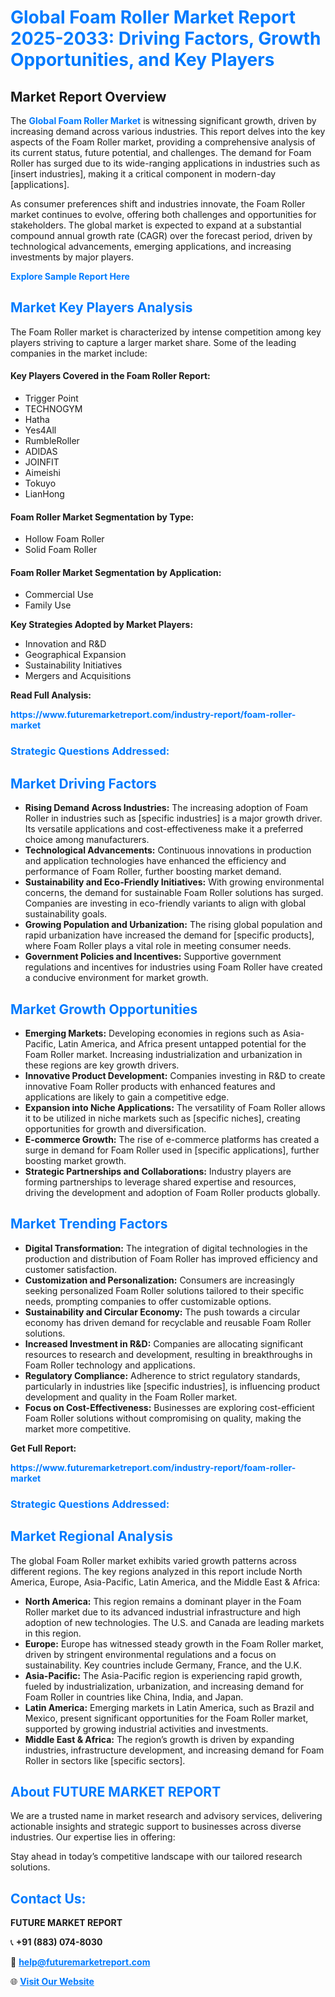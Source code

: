 <h1 style="color: #007BFF;">Global Foam Roller Market Report 2025-2033: Driving Factors, Growth Opportunities, and Key Players</h1>

<section id="overview">
<h2>Market Report Overview</h2>
<p>The <a href="https://www.futuremarketreport.com/industry-report/foam-roller-market" style="color: #007BFF; text-decoration: none;"><strong>Global Foam Roller Market</strong></a> is witnessing significant growth, driven by increasing demand across various industries. This report delves into the key aspects of the Foam Roller market, providing a comprehensive analysis of its current status, future potential, and challenges. The demand for Foam Roller has surged due to its wide-ranging applications in industries such as [insert industries], making it a critical component in modern-day [applications].</p>
<p>As consumer preferences shift and industries innovate, the Foam Roller market continues to evolve, offering both challenges and opportunities for stakeholders. The global market is expected to expand at a substantial compound annual growth rate (CAGR) over the forecast period, driven by technological advancements, emerging applications, and increasing investments by major players.</p>
</section>

<section id="overview">
<p><a href="https://www.futuremarketreport.com/request-sample/reportId=30405" style="color: #007BFF; text-decoration: none;"><strong>Explore Sample Report Here</strong></a></p>
</section>

<section id="key-players">
<h2 style="color: #007BFF;">Market Key Players Analysis</h2>
<p>The Foam Roller market is characterized by intense competition among key players striving to capture a larger market share. Some of the leading companies in the market include:</p>
<h4>Key Players Covered in the Foam Roller Report:</h4>
<ul><li>Trigger Point</li><li>TECHNOGYM</li><li>Hatha</li><li>Yes4All</li><li>RumbleRoller</li><li>ADIDAS</li><li>JOINFIT</li><li>Aimeishi</li><li>Tokuyo</li><li>LianHong</li></ul>
<h4>Foam Roller Market Segmentation by Type:</h4>
<ul><li>Hollow Foam Roller</li><li>Solid Foam Roller</li></ul>

<h4>Foam Roller Market Segmentation by Application:</h4>
<ul><li>Commercial Use</li><li>Family Use</li></ul>
<p><strong>Key Strategies Adopted by Market Players:</strong></p>
<ul>
<li>Innovation and R&D</li>
<li>Geographical Expansion</li>
<li>Sustainability Initiatives</li>
<li>Mergers and Acquisitions</li>
</ul>
</section>

<section>
<p><strong>Read Full Analysis: </strong></p><a href="https://www.futuremarketreport.com/industry-report/foam-roller-market" style="color: #007BFF; text-decoration: none;"><strong>https://www.futuremarketreport.com/industry-report/foam-roller-market</strong></a>
<h3 style="color: #007BFF;">Strategic Questions Addressed:</h3>
</section>

<section id="driving-factors">
<h2 style="color: #007BFF;">Market Driving Factors</h2>
<ul>
<li><strong>Rising Demand Across Industries:</strong> The increasing adoption of Foam Roller in industries such as [specific industries] is a major growth driver. Its versatile applications and cost-effectiveness make it a preferred choice among manufacturers.</li>
<li><strong>Technological Advancements:</strong> Continuous innovations in production and application technologies have enhanced the efficiency and performance of Foam Roller, further boosting market demand.</li>
<li><strong>Sustainability and Eco-Friendly Initiatives:</strong> With growing environmental concerns, the demand for sustainable Foam Roller solutions has surged. Companies are investing in eco-friendly variants to align with global sustainability goals.</li>
<li><strong>Growing Population and Urbanization:</strong> The rising global population and rapid urbanization have increased the demand for [specific products], where Foam Roller plays a vital role in meeting consumer needs.</li>
<li><strong>Government Policies and Incentives:</strong> Supportive government regulations and incentives for industries using Foam Roller have created a conducive environment for market growth.</li>
</ul>
</section>

<section id="growth-opportunities">
<h2 style="color: #007BFF;">Market Growth Opportunities</h2>
<ul>
<li><strong>Emerging Markets:</strong> Developing economies in regions such as Asia-Pacific, Latin America, and Africa present untapped potential for the Foam Roller market. Increasing industrialization and urbanization in these regions are key growth drivers.</li>
<li><strong>Innovative Product Development:</strong> Companies investing in R&D to create innovative Foam Roller products with enhanced features and applications are likely to gain a competitive edge.</li>
<li><strong>Expansion into Niche Applications:</strong> The versatility of Foam Roller allows it to be utilized in niche markets such as [specific niches], creating opportunities for growth and diversification.</li>
<li><strong>E-commerce Growth:</strong> The rise of e-commerce platforms has created a surge in demand for Foam Roller used in [specific applications], further boosting market growth.</li>
<li><strong>Strategic Partnerships and Collaborations:</strong> Industry players are forming partnerships to leverage shared expertise and resources, driving the development and adoption of Foam Roller products globally.</li>
</ul>
</section>

<section id="trending-factors">
<h2 style="color: #007BFF;">Market Trending Factors</h2>
<ul>
<li><strong>Digital Transformation:</strong> The integration of digital technologies in the production and distribution of Foam Roller has improved efficiency and customer satisfaction.</li>
<li><strong>Customization and Personalization:</strong> Consumers are increasingly seeking personalized Foam Roller solutions tailored to their specific needs, prompting companies to offer customizable options.</li>
<li><strong>Sustainability and Circular Economy:</strong> The push towards a circular economy has driven demand for recyclable and reusable Foam Roller solutions.</li>
<li><strong>Increased Investment in R&D:</strong> Companies are allocating significant resources to research and development, resulting in breakthroughs in Foam Roller technology and applications.</li>
<li><strong>Regulatory Compliance:</strong> Adherence to strict regulatory standards, particularly in industries like [specific industries], is influencing product development and quality in the Foam Roller market.</li>
<li><strong>Focus on Cost-Effectiveness:</strong> Businesses are exploring cost-efficient Foam Roller solutions without compromising on quality, making the market more competitive.</li>
</ul>
</section>

<section>
<p><strong>Get Full Report: </strong></p><a href="https://www.futuremarketreport.com/industry-report/foam-roller-market" style="color: #007BFF; text-decoration: none;"><strong>https://www.futuremarketreport.com/industry-report/foam-roller-market</strong></a>
<h3 style="color: #007BFF;">Strategic Questions Addressed:</h3>
</section>


<section id="regional-analysis">
<h2 style="color: #007BFF;">Market Regional Analysis</h2>
<p>The global Foam Roller market exhibits varied growth patterns across different regions. The key regions analyzed in this report include North America, Europe, Asia-Pacific, Latin America, and the Middle East & Africa:</p>
<ul>
<li><strong>North America:</strong> This region remains a dominant player in the Foam Roller market due to its advanced industrial infrastructure and high adoption of new technologies. The U.S. and Canada are leading markets in this region.</li>
<li><strong>Europe:</strong> Europe has witnessed steady growth in the Foam Roller market, driven by stringent environmental regulations and a focus on sustainability. Key countries include Germany, France, and the U.K.</li>
<li><strong>Asia-Pacific:</strong> The Asia-Pacific region is experiencing rapid growth, fueled by industrialization, urbanization, and increasing demand for Foam Roller in countries like China, India, and Japan.</li>
<li><strong>Latin America:</strong> Emerging markets in Latin America, such as Brazil and Mexico, present significant opportunities for the Foam Roller market, supported by growing industrial activities and investments.</li>
<li><strong>Middle East & Africa:</strong> The region’s growth is driven by expanding industries, infrastructure development, and increasing demand for Foam Roller in sectors like [specific sectors].</li>
</ul>
</section>

<footer>
<h2 style="color: #007BFF;">About FUTURE MARKET REPORT</h2>
<p>We are a trusted name in market research and advisory services, delivering actionable insights and strategic support to businesses across diverse industries. Our expertise lies in offering:</p>

<p>Stay ahead in today’s competitive landscape with our tailored research solutions.</p>

<h2 style="color: #007BFF;">Contact Us:</h2>
<p><strong>FUTURE MARKET REPORT</strong></p>
<p>📞 <strong>+91 (883) 074-8030</strong></p>
<p>📧 <strong><a href="mailto:help@futuremarketreport.com" style="color: #007BFF;">help@futuremarketreport.com</a></strong></p>
<p>🌐 <strong><a href="https://www.futuremarketreport.com/" style="color: #007BFF;">Visit Our Website</a></strong></p>
</footer>